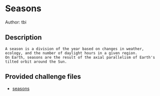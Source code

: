 # Seasons
Author: tbi
## Description
```
A season is a division of the year based on changes in weather, ecology, and the number of daylight hours in a given region. 
On Earth, seasons are the result of the axial parallelism of Earth's tilted orbit around the Sun.

```
## Provided challenge files
* [seasons](seasons)
